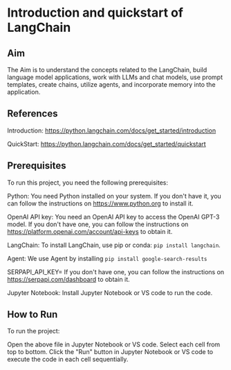 # Introduction and quickstart of LangChain

## Aim

The Aim is to understand the concepts related to the LangChain, build language model applications, work with LLMs and chat models, use prompt templates, create chains, utilize agents, and incorporate memory into the application.

## References

Introduction: https://python.langchain.com/docs/get_started/introduction

QuickStart: https://python.langchain.com/docs/get_started/quickstart

## Prerequisites

To run this project, you need the following prerequisites:

Python: You need Python installed on your system. If you don't have it, you can follow the instructions on https://www.python.org to install it.

OpenAI API key: You need an OpenAI API key to access the OpenAI GPT-3 model. If you don't have one, you can follow the instructions on https://platform.openai.com/account/api-keys to obtain it.

LangChain: To install LangChain, use pip or conda: `pip install langchain`.

 Agent: We use Agent by installing `pip install google-search-results`

 SERPAPI_API_KEY= If you don't have one, you can follow the instructions on https://serpapi.com/dashboard to obtain it.

Jupyter Notebook: Install Jupyter Notebook or VS code to run the code.

## How to Run

To run the project:

Open the above file in Jupyter Notebook or VS code.
Select each cell from top to bottom.
Click the "Run" button in Jupyter Notebook or VS code to execute the code in each cell sequentially.
